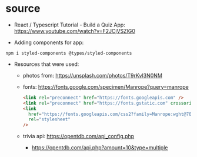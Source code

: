 # source

- React / Typescript Tutorial - Build a Quiz App: https://www.youtube.com/watch?v=F2JCjVSZlG0

- Adding components for app:

```shell
npm i styled-components @types/styled-components

```

- Resources that were used:

  - photos from: https://unsplash.com/photos/T9rKvI3N0NM
  - fonts: https://fonts.google.com/specimen/Manrope?query=manrope

    ```html
    <link rel="preconnect" href="https://fonts.googleapis.com" />
    <link rel="preconnect" href="https://fonts.gstatic.com" crossorigin />
    <link
      href="https://fonts.googleapis.com/css2?family=Manrope:wght@700&family=Roboto+Mono&display=swap"
      rel="stylesheet"
    />
    ```

  - trivia api: https://opentdb.com/api_config.php
    - https://opentdb.com/api.php?amount=10&type=multiple
